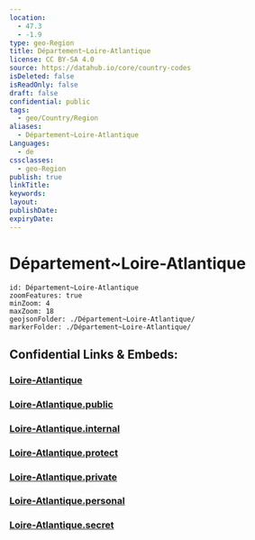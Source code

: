 ```yaml
---
location:
  - 47.3
  - -1.9
type: geo-Region
title: Département~Loire-Atlantique
license: CC BY-SA 4.0
source: https://datahub.io/core/country-codes
isDeleted: false
isReadOnly: false
draft: false
confidential: public
tags:
  - geo/Country/Region
aliases:
  - Département~Loire-Atlantique
Languages:
  - de
cssclasses:
  - geo-Region
publish: true
linkTitle:
keywords:
layout:
publishDate:
expiryDate:
---
```


# Département~Loire-Atlantique

```leaflet
id: Département~Loire-Atlantique
zoomFeatures: true 
minZoom: 4 
maxZoom: 18
geojsonFolder: ./Département~Loire-Atlantique/
markerFolder: ./Département~Loire-Atlantique/
```


## Confidential Links & Embeds: 

### [Loire-Atlantique](/_Standards/Earth/Continent/Europe/Europe~West/France/regions~France/Pays_de_la_Loire/departments~Pays_de_la_Loire/Loire-Atlantique.md) 

### [Loire-Atlantique.public](/_public/Earth/Continent/Europe/Europe~West/France/regions~France/Pays_de_la_Loire/departments~Pays_de_la_Loire/Loire-Atlantique.public.md) 

### [Loire-Atlantique.internal](/_internal/Earth/Continent/Europe/Europe~West/France/regions~France/Pays_de_la_Loire/departments~Pays_de_la_Loire/Loire-Atlantique.internal.md) 

### [Loire-Atlantique.protect](/_protect/Earth/Continent/Europe/Europe~West/France/regions~France/Pays_de_la_Loire/departments~Pays_de_la_Loire/Loire-Atlantique.protect.md) 

### [Loire-Atlantique.private](/_private/Earth/Continent/Europe/Europe~West/France/regions~France/Pays_de_la_Loire/departments~Pays_de_la_Loire/Loire-Atlantique.private.md) 

### [Loire-Atlantique.personal](/_personal/Earth/Continent/Europe/Europe~West/France/regions~France/Pays_de_la_Loire/departments~Pays_de_la_Loire/Loire-Atlantique.personal.md) 

### [Loire-Atlantique.secret](/_secret/Earth/Continent/Europe/Europe~West/France/regions~France/Pays_de_la_Loire/departments~Pays_de_la_Loire/Loire-Atlantique.secret.md)

